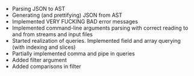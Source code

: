- Parsing JSON to AST
- Generating (and prettifying) JSON from AST
- Implemented VERY FUCKING BAD error messages
- Implemented command-line arguments parsing with correct reading to and from streams and input files
- Started realization of queries. Implemented field and array querying (with indexing and slices)
- Partially implemented comma and pipe in queries
- Added filter argument
- Added comparisons in filter
